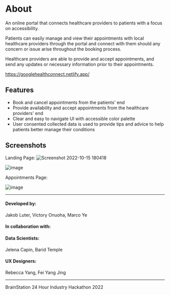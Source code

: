# About

An online portal that connects healthcare providers to patients with a focus on accessibility.

Patients can easily manage and view their appointments with local healthcare providers through the portal and connect with them should any concern or issue arise throughout the booking process. 

Healthcare providers are able to provide and accept appointments, and send any updates or necessary information prior to their appointments.

https://googlehealthconnect.netlify.app/

## Features

- Book and cancel appointments from the patients' end
- Provide availability and accept appointments from the healthcare providers' end
- Clear and easy to navigate UI with accessible color palette
- User consented collected data is used to provide tips and advice to help patients better manage their conditions


## Screenshots

Landing Page:
![Screenshot 2022-10-15 180418](https://user-images.githubusercontent.com/104222379/196009349-e293823e-71f8-4dd2-9b81-c8905f019169.png)

![image](https://user-images.githubusercontent.com/104222379/190879854-fd5d2ad4-7d54-4d24-a792-5b7ab370d772.png)


Appointments Page:

![image](https://user-images.githubusercontent.com/104222379/190879865-ea2601b4-0220-4679-ae20-c17afaa5509c.png)

---------------------
#### Developed by: 
Jakob Luter, Victory Onuoha, Marco Ye

#### In collaboration with:
#### Data Scientists: 
Jelena Capin, Barid Temple

#### UX Designers:
Rebecca Yang, Fei Yang Jing

-----------------------

BrainStation 24 Hour Industry Hackathon 2022
